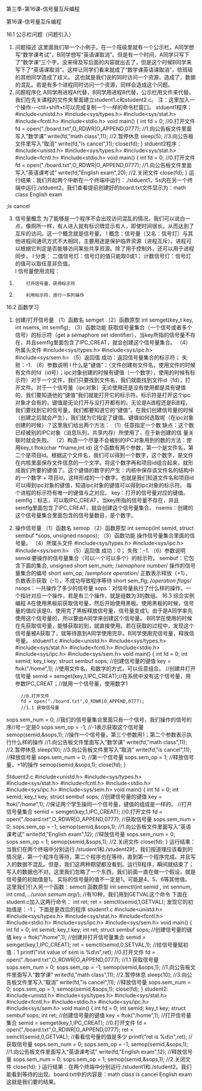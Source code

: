 第三季-第16课-信号量互斥编程 

第16课-信号量互斥编程
 
16.1 公示栏问题（问题引入）
1. 问题描述
这里面我们举一个小例子。在一个班级里就有一个公示栏，A同学想写“数学课考试”，B同学想写“英语课取消”。但是有一个时间，A同学只写下了“数学课”三个字，没来得及写后面的内容就出去了，但是这个时候B同学来写下了“英语课取消”。这样让同学们看来就成了“数学课英语课取消”，给班级的其他同学造成了歧义。
这也就是我们说的同时访问一个资源，造成了，数据的混乱。若是有多个进程同时访问一个资源，同样会造成这个问题。
2. 问题程序化
A同学用进程A代替，B同学用进程B代替，公示栏用文件来代替。我们在先关课程的文件夹里面建立student1.c和student2.c。
注：这里加入一个操作---ctil+shift+t可以完成复制一个一样的命令栏窗口。
stduent1程序：
#include<unistd.h>
#include<sys/types.h>
#include<sys/stat.h>
#include<fcntl.h>
#include<stdio.h>
void main()
{
         int fd = 0;
         //0.打开文件
         fd = open("./board.txt",O_RDWR|O_APPEND,0777);
         //1.向公告板文件里面写入“数学课”
         write(fd,"math class",11);
         //2.暂停休息
sleep(5);
         //3.向公告板文件里写入“取消”
         write(fd,"is cancel",11);
         close(fd);
}
stduent2程序：
#include<unistd.h>
#include<sys/types.h>
#include<sys/stat.h>
#include<fcntl.h>
#include<stdio.h>
void main()
{
         int fd = 0;
         //0.打开文件
         fd = open("./board.txt",O_RDWR|O_APPEND,0777);
         //1.向公告板文件里面写入“英语课考试”
         write(fd,"English exam",20);
         //2.关闭文件
         close(fd);
}
运行结果：我们开起两个中断在一个终端中运行：./stduent1，5s内在另一个终端中运行./stduent2。我们查看提前创建好的board.txt文件显示为：math class English exam   

;is cancel 
 
 
3. 信号量概念
为了能够是一个程序不会出现访问混乱的情况，我们可以说白一点，像厕所一样，有人进入就有标识牌显示有人，即使时间很长。从而达到了互斥的访问。这一个概念就是信号量。
l  概念：信号量（又名：信号灯）与其他进程间通讯方式不大相同，主要用途是保护临界资源（进程互斥）。进程可以根据它判定是否能够访问某些共享资源。除了用于控制外，还可以用于进程同步。
l  分类：
二值信号灯：信号灯的值只能取0或1；
计数信号灯：信号灯的值可以取任意非负值。        
l  信号量使用流程：
1)         打开信号量，获得标示符
2)         利用标示符，进行一系列操作
16.2 函数学习
1. 创建/打开信号量
（1）函数名
semget
（2）函数原型
int semget(key_t key, int nsems, int semflg);
（3）函数功能
获取信号量集合（一个信号或者多个信号）的标示符（get a semaphore set identifier），当key所指的信号量不存在，并且semflg里面包含了IPC_CREAT，就会创建这个信号量集合。
（4）所属头文件
#include<sys/types.h>
#include<sys/ipc.h>
#include<sys/sem.h>
（5）返回值
成功：返回信号量集合的标示符；
失败：-1.
（6）参数说明
l  什么是“键值”：（文件创建有文件名，使用文件的时候有文件的fd（id号）；ipc对象创建的时候有键值（一个数字），使用的时候有标示符）对于一个文件，我们只要找到文件名，我们就能找到文件id（fd），打开文件。对于一个信号量（ipc对象）无论使用还是没有使用都是具有键值的，我们要知道他的“键值”我们就能打开它的标示符。标示符是打开这个ipc对象才会有的，键值是无论打开与没打开都有的。无论是A进程还是B进程，我们要找到它的信号量，我们都要知道它的“键值”。在我们创建信号量的时候（创建之后就会产生），我们就为它指定了键值。键值如何选取呢（在ipc对象创建的时候）？这里我们给出两个方法：
（1）任意指定一个数
缺点：这个数已经被别的IPC对象（消息队列，共享内存）所使用了，在于新创建的信
量关联时就会失败。
（2）构造一个尽量不会被别的IPC对象用到的数的方法：使用key_t ftok(char *fname,int id)
这个函数有两个参数，第一个是文件名，第二个是项目id。根据这个文件名，我们可以得到一个数字，这个数字，是文件在内核里面保存文件信息的一个文字。将这个数字再和项目id组合起来，就形成我们所要的键值了。这个键值的数字的产生：内核中保存该文件名的结构中的一个数字 + 项目id，这样形成的一个数字。也就是我们知道文件名和项目id可以得到ipc对象的键值，知道ipc对象的键值可以得到ipc对象的标示符。
         每个进程的标示符有唯一的键值与之对应。
key：打开的信号量对应的键值。
semflg：标志，可以取IPC_CREAT，当key所指的信号量不存在，并且semflg里面包含了IPC_CREAT，就会创建这个信号量集合。
nsems：创建的这个信号量集合里面包含的信号量数目，是个数字。
 
2. 操作信号量
（1）函数名
semop
（2）函数原型
int semop(int semid, struct sembuf *sops, unsigned nsopos);
（3）函数功能
操作信号量集合里面的信号量。
（4）所属头文件
#include<sys/types.h>
#include<sys/ipc.h>
#include<sys/sem.h>
（5）返回值
成功：0；
失败：-1.
（6）参数说明
semid:要操作的信号量集合（可以一个可以多个）的标示符。
sembuf：它包含下面的集合,
unsigned short sem_num;  /*semaphore number*/ 操作的信号量集合的编号
short        sem_op;   /*semphore operation*/ 正数表示释放（+1），负数表示获取（-1），不成功导致程序等待
short        sem_flg;   /*operation flags*/
nsops：一共操作了多少的信号量
sops：对信号量执行了什么样的操作，一个指针对应一个操作，若是有三个操作，就是组数为3的数组。
16.3 综合实例编程
         A在使用黑板前获取信号量，然后开始使用黑板。使用黑板的时候，信号量的值应该是0。使用完了黑板释放信号量，信号量变成1。由于是A同学率先使用这个信号量的，所以要由A同学来创建这个信号量。
         B同学在使用的时候在先获取信号量，能够获取的到，就直接使用。若在获取的过程中，发现这个信号量被A获取了，就等待直到A同学使用完毕。B同学使用完信号量，释放信号量。
stduent1.c
#include<unistd.h>
#include<sys/types.h>
#include<sys/stat.h>
#include<fcntl.h>
#include<stdio.h>
#include<sys/ipc.h>
#include<sys/sem.h>
void main()
{
         int fd = 0;
         int semid;
         key_t key;
         struct sembuf sops;
         //创建信号量的键值
         key = ftok("/home",1); //使用文件名，和数字的方式，可以任意组合。
         //创建并打开信号量
semid = semget(key,1,IPC_CREAT);//在系统中没有这个信号量，用参数IPC_CREAT；//就用一个信号量，使用数字1
 
         //0.打开文件
         fd = open("./board.txt",O_RDWR|O_APPEND,0777);
         //1.1 获取信号量
sops.sem_num = 0;  //我们的信号量集合里面只有一个信号，我们操作的信号的序//号一定是0
         sops.sem_op = -1;   //-1表示获取这个信号量
semop(semid,&sops,1); //操作一个信号量，第三个参数用1；第二个参数表示执行什么样的操作
         //1.向公告板文件里面写入“数学课”
         write(fd,"math class",11);
         //2.暂停休息
         sleep(10);
         //3.向公告板文件里写入“取消”
         write(fd,"is cancel",11);
         //释放信号量
         sops.sem_num = 0; //第一个信号量
         sops.sem_op = 1;  //释放信号量，+1的操作
         semop(semid,&sops,1);
         close(fd);
}
 
Stduent2.c
#include<unistd.h>
#include<sys/types.h>
#include<sys/stat.h>
#include<fcntl.h>
#include<stdio.h>
#include<sys/ipc.h>
#include<sys/sem.h>
void main()
{
         int fd = 0;
         int semid;
         key_t key;
         struct sembuf sops;
         //创建信号量的键值
         key = ftok("/home",1); //保证两个学生操同一个信号量，键值的组成是一样的。
         //打开信号量集合
         semid = semget(key,1,IPC_CREAT);
         //0.打开文件
         fd = open("./board.txt",O_RDWR|O_APPEND,0777);
         //获取信号量
         sops.sem_num = 0;
         sops.sem_op = -1;
         semop(semid,&sops,1);
         //1.向公告板文件里面写入“英语课考试”
         write(fd,"English exam",12);
         //释放信号量
         sops.sem_num = 0;
         sops.sem_op = 1;
         semop(semid,&sops,1);
         //2.关闭文件
         close(fd);
}
运行结果：当我们在两个终端中分别运行./student1和./student2时，我们按道理应该看到的情况是，第一个程序在等待，第二个程序也在等待，直到第一个程序完成。并且写入的数据不混乱。但是，我们这两种期望都没看到。运行B程序，瞬间就结束了；写入的数据也不对。这里我们忽略了一个东西，我们前面一直在做一个假设，就是信号量的初始值是1。
实际的信号量的值不一定是1，可能是4、5、6等其他值。
这里我们引入另一个函数：semctl
函数原型
int semctl(int semid , int sennum, int cmd,.../*union semum arg*/);  //有10种，我们用到GETVAL这个命令
下面在student.c加入这两行命令：    int ret;
     ret = semctl(semid,1,GETVAL);
发现它的初始值是：-1；
下面是更改后的程序
student1.c
#include<unistd.h>
#include<sys/types.h>
#include<sys/stat.h>
#include<fcntl.h>
#include<stdio.h>
#include<sys/ipc.h>
#include<sys/sem.h>
void main()
{
         int fd = 0;
         int semid;
         key_t key;
         int ret;
         struct sembuf sops;
         //创建信号量的键值
         key = ftok("/home",1);
         //创建并打开信号量集合
         semid = semget(key,1,IPC_CREAT);
         ret = semctl(semid,0,SETVAL,1);  //给信号量赋初值：1
         printf("init value of sem is %d\n",ret);
         //0.打开文件
         fd = open("./board.txt",O_RDWR|O_APPEND,0777);
         //1.1 获取信号量
         sops.sem_num = 0;
         sops.sem_op = -1;
         semop(semid,&sops,1);
         //1.向公告板文件里面写入“数学课”
         write(fd,"math class",11);
         //2.暂停休息
         sleep(10);
         //3.向公告板文件里写入“取消”
         write(fd,"is cancel",11);
         //释放信号量
         sops.sem_num = 0;
         sops.sem_op = 1;
         semop(semid,&sops,1);
         close(fd);
}
student2:
#include<unistd.h>
#include<sys/types.h>
#include<sys/stat.h>
#include<fcntl.h>
#include<stdio.h>
#include<sys/ipc.h>
#include<sys/sem.h>
void main()
{
         int fd = 0;
         int semid;
         key_t key;
         struct sembuf sops;
         int ret;
         //创建信号量的键值
         key = ftok("/home",1);
         //打开信号量集合
         semid = semget(key,1,IPC_CREAT);
         //0.打开文件
         fd = open("./board.txt",O_RDWR|O_APPEND,0777);
         ret = semctl(semid,0,GETVAL); //看看信号量的值是多少
         printf("ret is %d\n",ret);
         //获取信号量
         sops.sem_num = 0;
         sops.sem_op = -1;
         semop(semid,&sops,1);
         //1.向公告板文件里面写入“英语课考试”
         write(fd,"English exam",12);
         //释放信号量
         sops.sem_num = 0;
         sops.sem_op = 1;
         semop(semid,&sops,1);
         //2.关闭文件
         close(fd);
}
运行结果：在两个终端中分别运行./student1和./student2。我们能看到等待的出现。board.txt中的内容是：math class is cancel English exam
这就是我们要的结果。
 